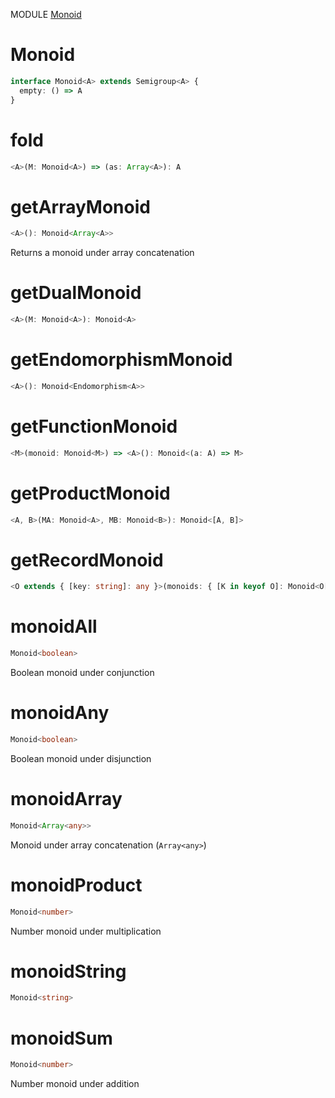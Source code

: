 MODULE [Monoid](https://github.com/gcanti/fp-ts/blob/master/src/Monoid.ts)
# Monoid
```ts
interface Monoid<A> extends Semigroup<A> {
  empty: () => A
}
```
# fold
```ts
<A>(M: Monoid<A>) => (as: Array<A>): A
```
# getArrayMonoid
```ts
<A>(): Monoid<Array<A>>
```
Returns a monoid under array concatenation
# getDualMonoid
```ts
<A>(M: Monoid<A>): Monoid<A>
```
# getEndomorphismMonoid
```ts
<A>(): Monoid<Endomorphism<A>>
```
# getFunctionMonoid
```ts
<M>(monoid: Monoid<M>) => <A>(): Monoid<(a: A) => M>
```
# getProductMonoid
```ts
<A, B>(MA: Monoid<A>, MB: Monoid<B>): Monoid<[A, B]>
```
# getRecordMonoid
```ts
<O extends { [key: string]: any }>(monoids: { [K in keyof O]: Monoid<O[K]> }): Monoid<{ [K in keyof O]: O[K] }>
```
# monoidAll
```ts
Monoid<boolean>
```
Boolean monoid under conjunction
# monoidAny
```ts
Monoid<boolean>
```
Boolean monoid under disjunction
# monoidArray
```ts
Monoid<Array<any>>
```
Monoid under array concatenation (`Array<any>`)
# monoidProduct
```ts
Monoid<number>
```
Number monoid under multiplication
# monoidString
```ts
Monoid<string>
```
# monoidSum
```ts
Monoid<number>
```
Number monoid under addition